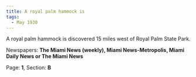 ```yaml
---  
title: A royal palm hammock is  
tags:  
  - May 1930  
---  
```

  
A royal palm hammock is discovered 15 miles west of Royal Palm State Park.  
  
Newspapers: **The Miami News (weekly), Miami News-Metropolis, Miami Daily News or The Miami News**  
  
Page: **1**, Section: **B** 
